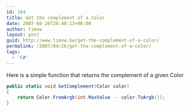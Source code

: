 ```yaml
---
id: 164
title: Get the complement of a Color
date: 2007-04-26T20:40:13+00:00
author: timvw
layout: post
guid: http://www.timvw.be/get-the-complement-of-a-color/
permalink: /2007/04/26/get-the-complement-of-a-color/
tags:
  - 'C#'
---
```

Here is a simple function that returns the complement of a given Color

```csharp
public static void GetComplement(Color color)
{
	return Color.FromArgb(int.MaxValue -- color.ToArgb());
}
```

